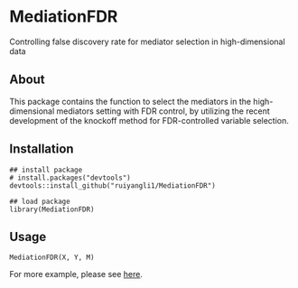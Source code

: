 # MediationFDR

Controlling false discovery rate for mediator selection in high-dimensional data

## About 

This package contains the function to select the mediators in the high-dimensional mediators setting with FDR control, by utilizing the recent development of the knockoff method for FDR-controlled variable selection. 


## Installation

```
## install package
# install.packages("devtools")
devtools::install_github("ruiyangli1/MediationFDR")

## load package
library(MediationFDR)
```


## Usage

```
MediationFDR(X, Y, M)
```
For more example, please see [here](https://ruiyangli1.github.io/MediationFDR/articles/Example.html).


